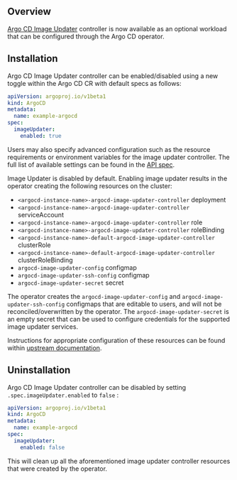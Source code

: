 ## Overview

[Argo CD Image Updater](https://argocd-image-updater.readthedocs.io/) controller is now available as an optional workload that can be configured through the Argo CD operator. 

## Installation

Argo CD Image Updater controller can be enabled/disabled using a new toggle within the Argo CD CR with default specs as follows:

``` yaml
apiVersion: argoproj.io/v1beta1
kind: ArgoCD
metadata:
  name: example-argocd
spec:
  imageUpdater:
    enabled: true
```

Users may also specify advanced configuration such as the resource requirements or environment variables for the image updater controller. The full list of available settings can be found in the [API spec](../reference/argocd.md#image-updater-controller-options).

Image Updater is disabled by default. Enabling image updater results in the operator creating the following resources on the cluster:

*  `<argocd-instance-name>-argocd-image-updater-controller` deployment
*  `<argocd-instance-name>-argocd-image-updater-controller` serviceAccount
*  `<argocd-instance-name>-argocd-image-updater-controller` role
*  `<argocd-instance-name>-argocd-image-updater-controller` roleBinding
*  `<argocd-instance-name>-default-argocd-image-updater-controller` clusterRole
*  `<argocd-instance-name>-default-argocd-image-updater-controller` clusterRoleBinding
*  `argocd-image-updater-config` configmap
*  `argocd-image-updater-ssh-config` configmap
*  `argocd-image-updater-secret` secret

The operator creates the `argocd-image-updater-config` and `argocd-image-updater-ssh-config` configmaps that are editable to users, and will not be reconciled/overwritten by the operator. The `argocd-image-updater-secret` is an empty secret that can be used to configure credentials for the supported image updater services.

Instructions for appropriate configuration of these resources can be found within [upstream documentation](https://argocd-image-updater.readthedocs.io/).


## Uninstallation

Argo CD Image Updater controller can be disabled by setting `.spec.imageUpdater.enabled` to `false` :

``` yaml
apiVersion: argoproj.io/v1beta1
kind: ArgoCD
metadata:
  name: example-argocd
spec:
  imageUpdater:
    enabled: false
```
This will clean up all the aforementioned image updater controller resources that were created by the operator.
